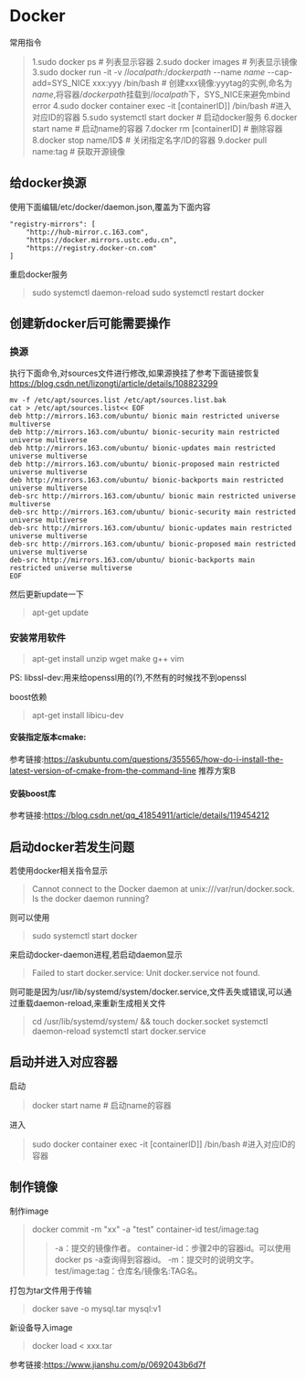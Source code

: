 # Docker
常用指令
>1.sudo docker ps # 列表显示容器
2.sudo docker images # 列表显示镜像
3.sudo docker run -it -v $/localpath$:$/dockerpath$ --name $name$ --cap-add=SYS_NICE xxx:yyy /bin/bash # 创建xxx镜像:yyytag的实例,命名为$name$,将容器$/dockerpath$挂载到$/localpath$下，SYS_NICE来避免mbind error
4.sudo docker container exec -it \[containerID]]  /bin/bash #进入对应ID的容器
5.sudo systemctl start docker # 启动docker服务
6.docker start name # 启动name的容器
7.docker rm \[containerID] # 删除容器\
8.docker stop name/ID$ # 关闭指定名字/ID的容器
9.docker pull name:tag # 获取开源镜像

## 给docker换源
使用下面编辑/etc/docker/daemon.json,覆盖为下面内容
```
"registry-mirrors": [
    "http://hub-mirror.c.163.com",
    "https://docker.mirrors.ustc.edu.cn",
    "https://registry.docker-cn.com"
]

```
重启docker服务
> sudo systemctl daemon-reload
> sudo systemctl restart docker

## 创建新docker后可能需要操作
### 换源
执行下面命令,对sources文件进行修改,如果源换挂了参考下面链接恢复
https://blog.csdn.net/lizongti/article/details/108823299
```
mv -f /etc/apt/sources.list /etc/apt/sources.list.bak
cat > /etc/apt/sources.list<< EOF
deb http://mirrors.163.com/ubuntu/ bionic main restricted universe multiverse
deb http://mirrors.163.com/ubuntu/ bionic-security main restricted universe multiverse
deb http://mirrors.163.com/ubuntu/ bionic-updates main restricted universe multiverse
deb http://mirrors.163.com/ubuntu/ bionic-proposed main restricted universe multiverse
deb http://mirrors.163.com/ubuntu/ bionic-backports main restricted universe multiverse
deb-src http://mirrors.163.com/ubuntu/ bionic main restricted universe multiverse
deb-src http://mirrors.163.com/ubuntu/ bionic-security main restricted universe multiverse
deb-src http://mirrors.163.com/ubuntu/ bionic-updates main restricted universe multiverse
deb-src http://mirrors.163.com/ubuntu/ bionic-proposed main restricted universe multiverse
deb-src http://mirrors.163.com/ubuntu/ bionic-backports main restricted universe multiverse
EOF

```
然后更新update一下
> apt-get update

### 安装常用软件
> apt-get install unzip wget make g++ vim 

PS:
libssl-dev:用来给openssl用的(?),不然有的时候找不到openssl


boost依赖
> apt-get install libicu-dev 

#### 安装指定版本cmake:
参考链接:https://askubuntu.com/questions/355565/how-do-i-install-the-latest-version-of-cmake-from-the-command-line
推荐方案B

#### 安装boost库
参考链接:https://blog.csdn.net/qq_41854911/article/details/119454212


## 启动docker若发生问题
若使用docker相关指令显示
> Cannot connect to the Docker daemon at unix:///var/run/docker.sock. Is the docker daemon running?

则可以使用
> sudo systemctl start docker

来启动docker-daemon进程,若启动daemon显示
> Failed to start docker.service: Unit docker.service not found.

则可能是因为/usr/lib/systemd/system/docker.service,文件丢失或错误,可以通过重载daemon-reload,来重新生成相关文件
> cd /usr/lib/systemd/system/ && touch docker.socket
systemctl daemon-reload
systemctl start docker.service

## 启动并进入对应容器
启动
>docker start name # 启动name的容器

进入
> sudo docker container exec -it \[containerID]]  /bin/bash #进入对应ID的容器

## 制作镜像
制作image
>docker commit -m "xx" -a "test" container-id test/image:tag
>> -a：提交的镜像作者。
container-id：步骤2中的容器id。可以使用docker ps -a查询得到容器id。
-m：提交时的说明文字。
test/image:tag：仓库名/镜像名:TAG名。

打包为tar文件用于传输
> docker save -o mysql.tar mysql:v1

新设备导入image
> docker load < xxx.tar


参考链接:https://www.jianshu.com/p/0692043b6d7f